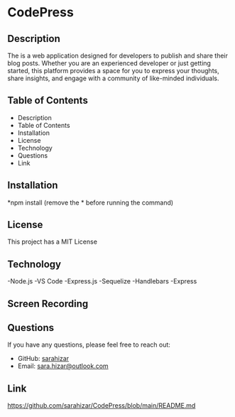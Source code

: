 # CodePress
 ## Description
 The is a web application designed for developers to publish and share their blog posts. Whether you are an experienced developer or just getting started, this platform provides a space for you to express your thoughts, share insights, and engage with a community of like-minded individuals.


## Table of Contents

- Description
- Table of Contents
- Installation
- License
- Technology
- Questions
- Link

## Installation

*npm install (remove the * before running the command)


## License
This project has a MIT License

## Technology
-Node.js
-VS Code
-Express.js
-Sequelize
-Handlebars
-Express


## Screen Recording

## Questions 
If you have any questions, please feel free to reach out:
- GitHub: [sarahizar](https://github.com/sarahizar)
- Email: sara.hizar@outlook.com

## Link
https://github.com/sarahizar/CodePress/blob/main/README.md